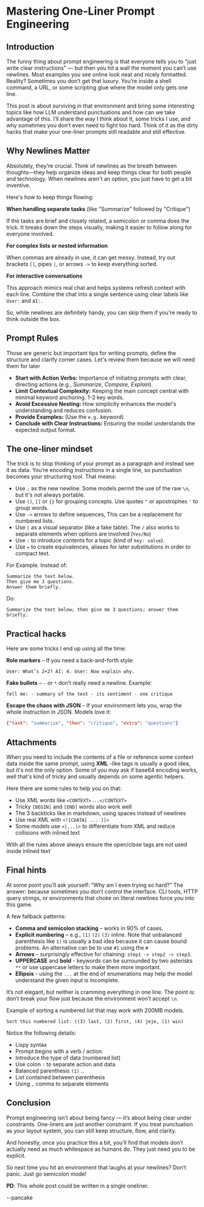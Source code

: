 # Mastering One-Liner Prompt Engineering

## Introduction

The funny thing about prompt engineering is that everyone tells you to "just write clear instructions" — but then you hit a wall the moment you can’t use newlines. Most examples you see online look neat and nicely formatted. Reality? Sometimes you don’t get that luxury. You’re inside a shell command, a URL, or some scripting glue where the model only gets one line.

This post is about surviving in that environment and bring some interesting topics like how LLM understand punctuations and how can we take advantage of this. I’ll share the way I think about it, some tricks I use, and why sometimes you don’t even need to fight too hard. Think of it as the dirty hacks that make your one-liner prompts still readable and still effective.

## Why Newlines Matter

Absolutely, they're crucial. Think of newlines as the breath between thoughts—they help organize ideas and keep things clear for both people and technology. When newlines aren't an option, you just have to get a bit inventive.

Here's how to keep things flowing:

**When handling separate tasks** (like "Summarize" followed by "Critique")

If the tasks are brief and closely related, a semicolon or comma does the trick. It breaks down the steps visually, making it easier to follow along for everyone involved.

**For complex lists or nested information**

When commas are already in use, it can get messy. Instead, try out brackets `[]`, pipes `|`, or arrows `->` to keep everything sorted.

**For interactive conversations**

This approach mimics real chat and helps systems refresh context with each line. Combine the chat into a single sentence using clear labels like `User:` and `AI:`.

So, while newlines are definitely handy, you can skip them if you're ready to think outside the box.

## Prompt Rules

Those are generic but important tips for writing prompts, define the structure and clarify corner cases. Let's review them because we will need them for later

- **Start with Action Verbs:** Importance of initiating prompts with clear, directing actions.(e.g., *Summarize, Compare, Explain*).
- **Limit Contextual Complexity:** Keeping the main concept central with minimal keyword anchoring. 1-2 key words.
- **Avoid Excessive Nesting:** How simplicity enhances the model's understanding and reduces confusion.
- **Provide Examples:** (Use the `e.g.` keyword)
- **Conclude with Clear Instructions:** Ensuring the model understands the expected output format.

## The one-liner mindset

The trick is to stop thinking of your prompt as a paragraph and instead see it as data. You’re encoding instructions in a single line, so punctuation becomes your structuring tool. That means:

- Use `;` as the new newline. Some models permit the use of the raw `\n`, but it's not always portable.
- Use `()`, `[]` or `{}` for grouping concepts. Use quotes `"` or apostrophes `'` to group words.
- Use `->` arrows to define sequences, This can be a replacement for numbered lists.
- Use `|` as a visual separator (like a fake table). The `/` also works to separate elements when options are involved (`Yes/No`)
- Use `:` to introduce contents for a topic (kind of `key: value`).
- Use `=` to create equivalences, aliases for later substitutions in order to compact text.

For Example. Instead of:

```text
Summarize the text below.
Then give me 3 questions.
Answer them briefly.
```
Do:

```text
Summarize the text below; then give me 3 questions; answer them briefly.
```

## Practical hacks

Here are some tricks I end up using all the time:

**Role markers** – If you need a back-and-forth style:

```console
User: What’s 2+2? AI: 4. User: Now explain why.
```

**Fake bullets** – `-` or `*` don’t really need a newline. Example:

```console
Tell me: - summary of the text - its sentiment - one critique
```

**Escape the chaos with JSON** – If your environment lets you, wrap the whole instruction in JSON. Models love it:

```json
{"task": "summarize", "then": "critique", "extra": "questions"}
```

## Attachments

When you need to include the contents of a file or reference some context data inside the same prompt, using **XML** -like tags is usually a good idea, but it's not the only option. Some of you may ask if base64 encoding works, well that's kind of tricky and usually depends on some agentic helpers.

Here there are some rules to help you on that:

* Use XML words like `<CONTEXT>...</CONTEXT>`
* Tricky `[BEGIN]` and `[END]` words also work well
* The 3 backticks like in markdown, using spaces instead of newlines
* Use real XML with `<![CDATA[ ... ]]>`
* Some models use `<|...|>` to differentiate from XML and reduce collisions with inlined text

With all the rules above always ensure the open/close tags are not used inside inlined text

## Final hints

At some point you’ll ask yourself: “Why am I even trying so hard?” The answer: because sometimes you don’t control the interface. CLI tools, HTTP query strings, or environments that choke on literal newlines force you into this game.

A few fallback patterns:

- **Comma and semicolon stacking** – works in 90% of cases.
- **Explicit numbering** – e.g., `(1)` `(2)` `(3)` inline. Note that unbalanced parenthesis like `1)` is usually a bad idea because it can cause bound problems. An alternative can be to use `#1` using the `#`
- **Arrows** – surprisingly effective for chaining: `step1 -> step2 -> step3`.
- **UPPERCASE** and **bold** - keywords can be surrounded by two asterisks `**` or use uppercase letters to make them more important.
- **Ellipsis** - using the `...` at the end of enumerations may help the model understand the given input is incomplete.

It’s not elegant, but neither is cramming everything in one line. The point is: don’t break your flow just because the environment won’t accept `\n`.

Example of sorting a numbered list that may work with 200MB models.

`Sort this numbered list: ((3) last, (2) first, (4) jeje, (1) win)`

Notice the following details: 

* Lispy syntax
* Prompt begins with a verb / action.
* Introduce the type of data (numbered list)
* Use colon `:` to separate action and data
* Balanced parenthesis `(1)` ..
* List contained between parenthesis
* Using `,` comma to separate elements

## Conclusion

Prompt engineering isn’t about being fancy — it’s about being clear under constraints. One-liners are just another constraint. If you treat punctuation as your layout system, you can still keep structure, flow, and clarity.

And honestly, once you practice this a bit, you’ll find that models don’t actually need as much whitespace as humans do. They just need you to be explicit.

So next time you hit an environment that laughs at your newlines? Don’t panic. Just go semicolon mode!

**PD**: This whole post could be written in a single oneliner.

--pancake

